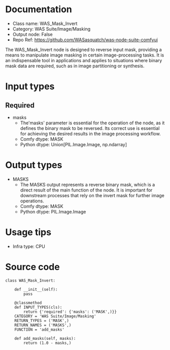 # Documentation
- Class name: WAS_Mask_Invert
- Category: WAS Suite/Image/Masking
- Output node: False
- Repo Ref: https://github.com/WASasquatch/was-node-suite-comfyui

The WAS_Mask_Invert node is designed to reverse input mask, providing a means to manipulate image masking in certain image-processing tasks. It is an indispensable tool in applications and applies to situations where binary mask data are required, such as in image partitioning or synthesis.

# Input types
## Required
- masks
    - The'masks' parameter is essential for the operation of the node, as it defines the binary mask to be reversed. Its correct use is essential for achieving the desired results in the image processing workflow.
    - Comfy dtype: MASK
    - Python dtype: Union[PIL.Image.Image, np.ndarray]

# Output types
- MASKS
    - The MASKS output represents a reverse binary mask, which is a direct result of the main function of the node. It is important for downstream processes that rely on the invert mask for further image operations.
    - Comfy dtype: MASK
    - Python dtype: PIL.Image.Image

# Usage tips
- Infra type: CPU

# Source code
```
class WAS_Mask_Invert:

    def __init__(self):
        pass

    @classmethod
    def INPUT_TYPES(cls):
        return {'required': {'masks': ('MASK',)}}
    CATEGORY = 'WAS Suite/Image/Masking'
    RETURN_TYPES = ('MASK',)
    RETURN_NAMES = ('MASKS',)
    FUNCTION = 'add_masks'

    def add_masks(self, masks):
        return (1.0 - masks,)
```
